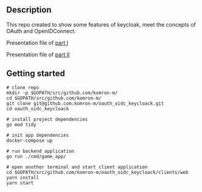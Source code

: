 ## Description

This repo created to show some features of keycloak, meet the concepts of OAuth and OpenIDConnect.

Presentation file of [part I](https://github.com/komron-m/oauth_oidc_keycloack/1.pdf)

Presentation file of [part II](https://github.com/komron-m/oauth_oidc_keycloack/2.pdf)

## Getting started

```shell
# clone repo
mkdir -p $GOPATH/src/github.com/komron-m/
cd $GOPATH/src/github.com/komron-m/
git clone git@github.com:komron-m/oauth_oidc_keycloack.git
cd oauth_oidc_keycloack

# install project dependencies
go mod tidy

# init app dependencies
docker-compose up

# run backend application
go run ./cmd/game_app/

# open another terminal and start client application
cd $GOPATH/src/github.com/komron-m/oauth_oidc_keycloack/clients/web
yarn install
yarn start
```
